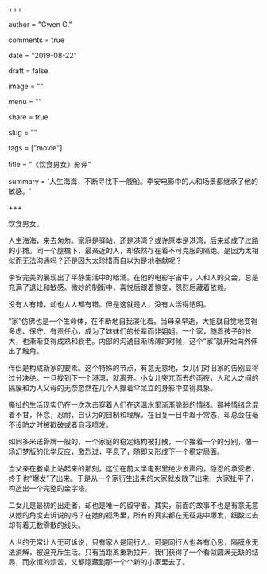 +++

author = "Gwen G."

comments = true

date = "2019-08-22"

draft = false

image = ""

menu = ""

share = true

slug = ""

tags = ["movie"]

title = "《饮食男女》影评"

summary = '人生海海，不断寻找下一艘船。李安电影中的人和场景都继承了他的敏感。'

+++

饮食男女。

人生海海，来去匆匆。家庭是驿站，还是港湾？或许原本是港湾，后来却成了过路的小摊。同一个屋檐下，最亲近的人，却依然存在着不可克服的隔绝。是因为太相似而无法沟通吗？还是因为太珍惜而自以为是地奉献呢？

李安完美的展现出了平静生活中的暗涌。在他的电影宇宙中，人和人的交会，总是充满了退让和敏感。微妙的制衡中，喜悦后跟着惊变，怨怼后藏着依赖。

没有人有错，却也人人都有错。但是这就是人，没有人活得透明。

“家”仿佛也是一个生命体，在不断地自我演化着。当母亲早逝，大姐就自觉地变得多虑、保守、有责任心，成为了妹妹们的长辈而非姐姐。一个家，随着孩子的长大，也渐渐变得成熟和衰老。内部的沟通日渐稀薄的时候，这个“家”就开始向外伸出了触角。

伴侣是构成新家的要素。这个特殊的节点，有意无意地，女儿们对旧家的告别显得过分决绝。一旦找到下一个港湾，就离开。小女儿突兀而去的雨夜，人和人之间的隔膜和为人父母的无奈忽然在几个人撑着伞呆立的身影中变得具象。

撕扯的生活现实仍在一次次击穿着人们在这温水里渐渐脆弱的情绪。那种情绪含混着不甘，怀念，忍耐，自认为的自制和理解，在日复一日中趋于常态，却总会在毫不设防之时被戳破或者自我喷发。

如同多米诺骨牌一般的，一个家庭的稳定结构被打散，一个接着一个的分别，像一场幻梦版的化学反应，激烈过，平息了，随即又形成下一个稳定局面。

当父亲在餐桌上站起来的那刻，这位在前大半电影里绝少发声的，隐忍的承受者，终于也“爆发”了出来。于是从一个家衍生出来的大家就发散了出来，大家扯平了，构造出一个完整的金字塔。

二女儿是最初的出走者，却也是唯一的留守者。其实，前面的故事不也是有意无意从她的角度去诉说的吗？在她的视角里，所有的真实都在无征兆中爆发，细数过去却有着无数零散的线头。

人世的无常让人无可诉说，只有家人是同行人。可是同行人也各有心思，隔膜永无法消解，被迫充斥生活。只有当距离重新拉开，我们获得了一个看似圆满无缺的结局，而永恒的烦苦，又都隐藏到那一个个新的小家里去了。



